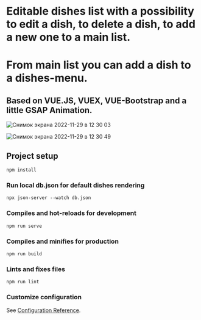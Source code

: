 # Editable dishes list with a possibility to edit a dish, to delete a dish, to add a new one to a main list. 
# From main list you can add a dish to a dishes-menu.
## Based on VUE.JS, VUEX, VUE-Bootstrap and a little GSAP Animation.

![Снимок экрана 2022-11-29 в 12 30 03](https://user-images.githubusercontent.com/19332522/204519069-bf0f8702-9283-4f5b-8459-1beb783ef0da.png)


![Снимок экрана 2022-11-29 в 12 30 49](https://user-images.githubusercontent.com/19332522/204519115-82f83de0-ecb0-4a23-a137-e73f760dd15f.png)

## Project setup
```
npm install
```

### Run local db.json for default dishes rendering
```
npx json-server --watch db.json
```

### Compiles and hot-reloads for development
```
npm run serve
```

### Compiles and minifies for production
```
npm run build
```

### Lints and fixes files
```
npm run lint
```

### Customize configuration
See [Configuration Reference](https://cli.vuejs.org/config/).
